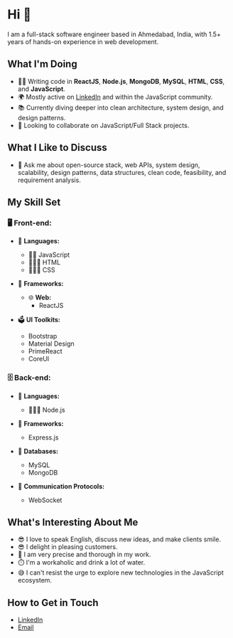# Hi 👋

I am a full-stack software engineer based in Ahmedabad, India, with 1.5+ years of hands-on experience in web development.

## What I'm Doing
- 👨‍💻 Writing code in **ReactJS**, **Node.js**, **MongoDB**, **MySQL**, **HTML**, **CSS**, and **JavaScript**.
- 🌍 Mostly active on [LinkedIn](https://www.linkedin.com/in/jasmin-korat) and within the JavaScript community.
- 📚 Currently diving deeper into clean architecture, system design, and design patterns.
- 👯 Looking to collaborate on JavaScript/Full Stack projects.

## What I Like to Discuss
- 💬 Ask me about open-source stack, web APIs, system design, scalability, design patterns, data structures, clean code, feasibility, and requirement analysis.

## My Skill Set

### 🖥 Front-end:
- 📜 **Languages:**
  - 👨‍🔧 JavaScript
  - 🧚🏻‍♂️ HTML
  - 👨🏻‍🎨 CSS

- 🔬 **Frameworks:**
  - 🌐 **Web:**
    - ReactJS

- 🗳 **UI Toolkits:**
  - Bootstrap
  - Material Design
  - PrimeReact
  - CoreUI

### 🗄️ Back-end:
- 📜 **Languages:**
  - 🧙🏻‍♂️ Node.js

- 🔭 **Frameworks:**
  - Express.js

- 💾 **Databases:**
  - MySQL
  - MongoDB

- 🔌 **Communication Protocols:**
  - WebSocket

## What's Interesting About Me
- 😎 I love to speak English, discuss new ideas, and make clients smile.
- 😎 I delight in pleasing customers.
- 🧐 I am very precise and thorough in my work.
- ⏱️ I'm a workaholic and drink a lot of water.
- 😅 I can't resist the urge to explore new technologies in the JavaScript ecosystem.

## How to Get in Touch
- [LinkedIn](https://www.linkedin.com/in/jasmin-korat)
- [Email](mailto:jasminkorat204@gmail.com)

